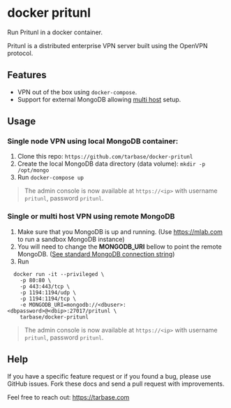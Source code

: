 # docker pritunl

Run Pritunl in a docker container.

Pritunl is a distributed enterprise VPN server built using the OpenVPN protocol.

## Features

* VPN out of the box using `docker-compose`.
* Support for external MongoDB allowing [multi host](https://docs.pritunl.com/docs/mutli-host-servers) setup.


## Usage

### Single node VPN using local MongoDB container:

1. Clone this repo: `https://github.com/tarbase/docker-pritunl`
2. Create the local MongoDB data directory (data volume): `mkdir -p /opt/mongo`
3. Run `docker-compose up`

> The admin console is now available at `https://<ip>` with username `pritunl`, password `pritunl`.

### Single or multi host VPN using remote MongoDB

1. Make sure that you MongoDB is up and running. (Use https://mlab.com to run a sandbox MongoDB instance)
2. You will need to change the **MONGODB_URI** bellow to point the remote MongoDB. ([See standard MongoDB connection string](https://docs.mongodb.com/manual/reference/connection-string/))
2. Run

```
  docker run -it --privileged \
    -p 80:80 \
    -p 443:443/tcp \
    -p 1194:1194/udp \
    -p 1194:1194/tcp \
    -e MONGODB_URI=mongodb://<dbuser>:<dbpassword>@<dbip>:27017/pritunl \
    tarbase/docker-pritunl
```    

> The admin console is now available at `https://<ip>` with username `pritunl`, password `pritunl`.


## Help

If you have a specific feature request or if you found a bug, please use GitHub issues. Fork these docs and send a pull request with improvements.

Feel free to reach out: https://tarbase.com
